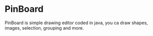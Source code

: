 # PinBoard
PinBoard is simple drawing editor coded in java, you ca draw shapes, images, selection, grouping and more.

